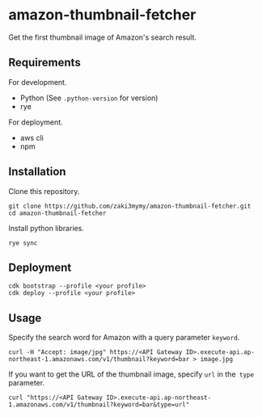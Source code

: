 # amazon-thumbnail-fetcher

Get the first thumbnail image of Amazon's search result.

## Requirements

For development.
- Python (See `.python-version` for version)
- rye

For deployment.
- aws cli
- npm

## Installation

Clone this repository.
```
git clone https://github.com/zaki3mymy/amazon-thumbnail-fetcher.git
cd amazon-thumbnail-fetcher
```

Install python libraries.
```
rye sync
```

## Deployment

```
cdk bootstrap --profile <your profile>
cdk deploy --profile <your profile>
```

## Usage

Specify the search word for Amazon with a query parameter `keyword`.
```
curl -H "Accept: image/jpg" https://<API Gateway ID>.execute-api.ap-northeast-1.amazonaws.com/v1/thumbnail?keyword=bar > image.jpg
```

If you want to get the URL of the thumbnail image, specify `url` in the` type` parameter.
```
curl "https://<API Gateway ID>.execute-api.ap-northeast-1.amazonaws.com/v1/thumbnail?keyword=bar&type=url"
```